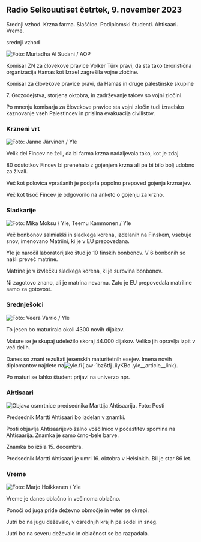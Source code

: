 ## Radio Selkouutiset četrtek, 9. november 2023

Srednji vzhod. Krzna farma. Slaščice. Podiplomski študenti. Ahtisaari. Vreme.

srednji vzhod

![ Foto: Murtadha Al Sudani / AOP](https://images.cdn.yle.fi/image/upload/c_crop,h_3078,w_5472,x_0,y_570/ar_1.7777777777777777,c_fill,g_faces,h_675,w_1200/dpr_1.0/q_auto:eco/f_auto/fl_lossy/v1699096585/39-11958306546279b91a3b)

Komisar ZN za človekove pravice Volker Türk pravi, da sta tako teroristična organizacija Hamas kot Izrael zagrešila vojne zločine.

Komisar za človekove pravice pravi, da Hamas in druge palestinske skupine

7\. Grozodejstva, storjena oktobra, in zadrževanje talcev so vojni zločini.

Po mnenju komisarja za človekove pravice sta vojni zločin tudi izraelsko kaznovanje vseh Palestincev in prisilna evakuacija civilistov.

### Krzneni vrt

![ Foto: Janne Järvinen / Yle](https://images.cdn.yle.fi/image/upload/c_crop,h_4024,w_7154,x_3,y_757/ar_1.7777777777777777,c_fill,g_faces,h_675,w_1200/dpr_1.0/q_auto:eco/f_auto/fl_lossy/v1696520411/39-1181991651ed3e183fc7)

Velik del Fincev ne želi, da bi farma krzna nadaljevala tako, kot je zdaj.

80 odstotkov Fincev bi prenehalo z gojenjem krzna ali pa bi bilo bolj udobno za živali.

Več kot polovica vprašanih je podprla popolno prepoved gojenja krznarjev.

Več kot tisoč Fincev je odgovorilo na anketo o gojenju za krzno.

### Sladkarije

![ Foto: Mika Moksu / Yle, Teemu Kammonen / Yle](https://images.cdn.yle.fi/image/upload/c_crop,h_1814,w_3217,x_0,y_0/ar_1.7777777777777777,c_fill,g_faces,h_675,w_1200/dpr_1.0/q_auto:eco/f_auto/fl_lossy/v1699517933/39-1197951654c95aa03257)

Več bonbonov salmiakki in sladkega korena, izdelanih na Finskem, vsebuje snov, imenovano Matriini, ki je v EU prepovedana.

Yle je naročil laboratorijsko študijo 10 finskih bonbonov. V 6 bonbonih so našli preveč matrine.

Matrine je v izvlečku sladkega korena, ki je surovina bonbonov.

Ni zagotovo znano, ali je matrina nevarna. Zato je EU prepovedala matriline samo za gotovost.

### Srednješolci

![ Foto: Veera Varrio / Yle](https://images.cdn.yle.fi/image/upload/c_crop,h_1080,w_1919,x_0,y_0/ar_1.7777777777777777,c_fill,g_faces,h_675,w_1200/dpr_1.0/q_auto:eco/f_auto/fl_lossy/v1699354150/39-11968216549e8120dbd8)

To jesen bo maturiralo okoli 4300 novih dijakov.

Mature se je skupaj udeležilo skoraj 44.000 dijakov. Veliko jih opravlja izpit v več delih.

Danes so znani rezultati jesenskih maturitetnih esejev. Imena novih diplomantov najdete na![yle.fi](https://yle.fi/a/74-20057938){.aw-1bz6tfj .iiyKBc .yle__article__link}.

Po maturi se lahko študent prijavi na univerzo npr.

### Ahtisaari

![Objava osmrtnice predsednika Marttija Ahtisaarija. Foto: Posti](https://images.cdn.yle.fi/image/upload/c_crop,h_839,w_1497,x_0,y_0/ar_1.7777777777777777,c_fill,g_faces,h_675,w_1200/dpr_1.0/q_auto:eco/f_auto/fl_lossy/v1699530416/39-1198123654cc6189c3ab)

Predsednik Martti Ahtisaari bo izdelan v znamki.

Posti objavlja Ahtisaarijevo žalno voščilnico v počastitev spomina na Ahtisaarija. Znamka je samo črno-bele barve.

Znamka bo izšla 15. decembra.

Predsednik Martti Ahtisaari je umrl 16. oktobra v Helsinkih. Bil je star 86 let.

### Vreme

![ Foto: Marjo Hoikkanen / Yle](https://images.cdn.yle.fi/image/upload/c_crop,h_1080,w_1919,x_0,y_0/ar_1.777777777777777,c_fill,g_faces,h_675,w_1200/dpr_1.0/q_auto:eco/f_auto/fl_lossy/v1699507570/39-1197896654c6d10b133e)

Vreme je danes oblačno in večinoma oblačno.

Ponoči od juga pride deževno območje in veter se okrepi.

Jutri bo na jugu deževalo, v osrednjih krajih pa sodel in sneg.

Jutri bo na severu deževalo in oblačnost se bo razpadala.